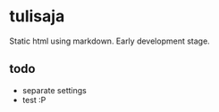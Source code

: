# tulisaja

Static html using markdown. Early development stage.

## todo

- separate settings
- test :P
